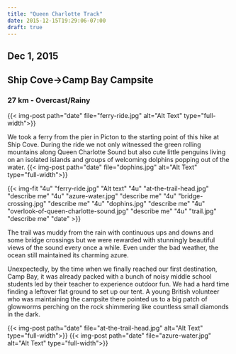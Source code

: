 ```yaml
---
title: "Queen Charlotte Track"
date: 2015-12-15T19:29:06-07:00
draft: true
---
```

## Dec 1, 2015
## Ship Cove->Camp Bay Campsite
### 27 km - Overcast/Rainy

{{< img-post path="date" file="ferry-ride.jpg" alt="Alt Text" type="full-width">}}

We took a ferry from the pier in Picton to the starting point of this hike at Ship Cove. During the ride we not only witnessed the green rolling mountains along Queen Charlotte Sound but also cute little penguins living on an isolated islands and groups of welcoming dolphins popping out of the water.
{{< img-post path="date" file="dophins.jpg" alt="Alt Text" type="full-width">}}


{{< img-fit
    "4u" "ferry-ride.jpg" "Alt text"
    "4u" "at-the-trail-head.jpg" "describe me"
    "4u" "azure-water.jpg" "describe me"
    "4u" "bridge-crossing.jpg" "describe me"
    "4u" "dophins.jpg" "describe me"
    "4u" "overlook-of-queen-charlotte-sound.jpg" "describe me"
    "4u" "trail.jpg" "describe me"
    "date" >}}

The trail was muddy from  the rain with continuous ups and downs and some bridge crossings but we were rewarded with stunningly beautiful views of the sound every once a while. Even under the bad weather, the ocean still maintained its charming azure.

Unexpectedly, by the time when we finally reached our first destination, Camp Bay, it was already packed with a bunch of noisy middle school students led by their teacher to experience outdoor fun. We had a hard time finding a leftover flat ground to set up our tent. A young British volunteer who was maintaining the campsite there pointed us to a big patch of glowworms perching on the rock shimmering like countless small diamonds in the dark.

{{< img-post path="date" file="at-the-trail-head.jpg" alt="Alt Text" type="full-width">}}
{{< img-post path="date" file="azure-water.jpg" alt="Alt Text" type="full-width">}}
